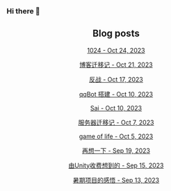 ### Hi there 👋

<!--
**EuDs63/EuDs63** is a ✨ _special_ ✨ repository because its `README.md` (this file) appears on your GitHub profile.

Here are some ideas to get you started:

- 🔭 I’m currently working on ...
- 🌱 I’m currently learning ...
- 👯 I’m looking to collaborate on ...
- 🤔 I’m looking for help with ...
- 💬 Ask me about ...
- 📫 How to reach me: ...
- 😄 Pronouns: ...
- ⚡ Fun fact: ...
-->

<h2 align="center">Blog posts</h2>
<!-- BLOG-POST-LIST:START --><p align="center"><a href= https://ds63.eu.org/2023/1024/ > 1024 - Oct 24, 2023 </a></p><p align="center"><a href= https://ds63.eu.org/2023/%E5%8D%9A%E5%AE%A2%E8%BF%81%E7%A7%BB%E8%AE%B0/ > 博客迁移记 - Oct 21, 2023 </a></p><p align="center"><a href= https://ds63.eu.org/2023/%E5%8F%8D%E6%88%98/ > 反战 - Oct 17, 2023 </a></p><p align="center"><a href= https://ds63.eu.org/2023/qqbot-%E6%90%AD%E5%BB%BA/ > qqBot 搭建 - Oct 10, 2023 </a></p><p align="center"><a href= https://ds63.eu.org/2023/sai/ > Sai - Oct 10, 2023 </a></p><p align="center"><a href= https://ds63.eu.org/2023/%E6%9C%8D%E5%8A%A1%E5%99%A8%E8%BF%81%E7%A7%BB%E8%AE%B0/ > 服务器迁移记 - Oct 7, 2023 </a></p><p align="center"><a href= https://ds63.eu.org/2023/game-of-life/ > game of life - Oct 5, 2023 </a></p><p align="center"><a href= https://ds63.eu.org/2023/%E5%86%8D%E6%83%B3%E4%B8%80%E4%B8%8B/ > 再想一下 - Sep 19, 2023 </a></p><p align="center"><a href= https://ds63.eu.org/2023/%E7%94%B1unity%E6%94%B6%E8%B4%B9%E6%83%B3%E5%88%B0%E7%9A%84/ > 由Unity收费想到的 - Sep 15, 2023 </a></p><p align="center"><a href= https://ds63.eu.org/2023/%E6%9A%91%E6%9C%9F%E9%A1%B9%E7%9B%AE%E7%9A%84%E6%84%9F%E6%82%9F/ > 暑期项目的感悟 - Sep 13, 2023 </a></p><!-- BLOG-POST-LIST:END -->
